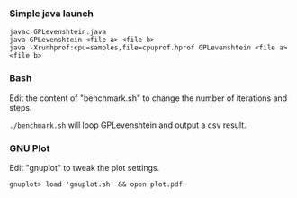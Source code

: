 ### Simple java launch

```
javac GPLevenshtein.java
java GPLevenshtein <file a> <file b>
java -Xrunhprof:cpu=samples,file=cpuprof.hprof GPLevenshtein <file a> <file b>
```

### Bash

Edit the content of "benchmark.sh" to change the number of iterations and steps.

`./benchmark.sh` will loop GPLevenshtein and output a csv result.

### GNU Plot

Edit "gnuplot" to tweak the plot settings.

```
gnuplot> load 'gnuplot.sh' && open plot.pdf
```
